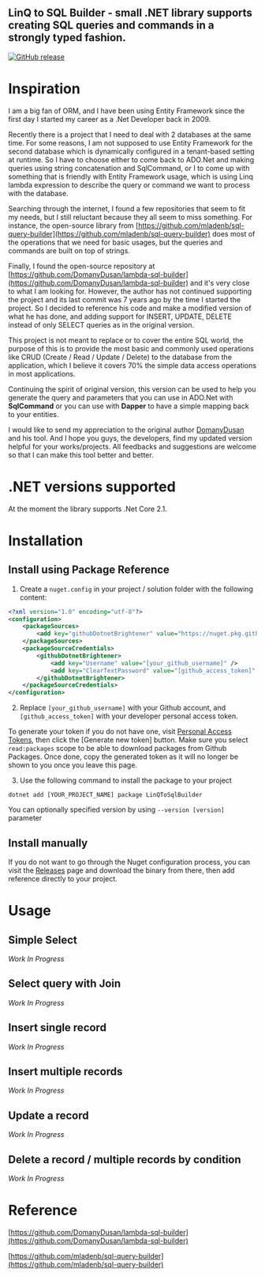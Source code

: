 LinQ to SQL Builder - small .NET library supports creating SQL queries and commands in a strongly typed fashion.
---------------------------------------------------------------------------

[![GitHub release](https://img.shields.io/github/v/release/dotnetbrightener/linq-to-sql-builder.svg)](https://GitHub.com/dotnetbrightener/linq-to-sql-builder/releases/)


Inspiration
==========
I am a big fan of ORM, and I have been using Entity Framework since the first day I started my career as a .Net Developer back in 2009. 

Recently there is a project that I need to deal with 2 databases at the same time. For some reasons, I am not supposed to use Entity Framework for the second database which is dynamically configured in a tenant-based setting at runtime. So I have to choose either to come back to ADO.Net and making queries using string concatenation and SqlCommand, or I to come up with something that is friendly with Entity Framework usage, which is using Linq lambda expression to describe the query or command we want to process with the database.

Searching through the internet, I found a few repositories that seem to fit my needs, but I still reluctant because they all seem to miss something. For instance, the open-source library from [https://github.com/mladenb/sql-query-builder](https://github.com/mladenb/sql-query-builder) does most of the operations that we need for basic usages, but the queries and commands are built on top of strings.

Finally, I found the open-source repository at [https://github.com/DomanyDusan/lambda-sql-builder](https://github.com/DomanyDusan/lambda-sql-builder) and it's very close to what I am looking for. However, the author has not continued supporting the project and its last commit was 7 years ago by the time I started the project. So I decided to reference his code and make a modified version of what he has done, and adding support for INSERT, UPDATE, DELETE instead of only SELECT queries as in the original version.

This project is not meant to replace or to cover the entire SQL world, the purpose of this is to provide the most basic and commonly used operations like CRUD (Create / Read / Update / Delete) to the database from the application, which I believe it covers 70% the simple data access operations in most applications.

Continuing the spirit of original version, this version can be used to help you generate the query and parameters that you can use in ADO.Net with **SqlCommand** or you can use with **Dapper** to have a simple mapping back to your entities.

I would like to send my appreciation to the original author [DomanyDusan](https://github.com/DomanyDusan) and his tool. And I hope you guys, the developers, find my updated version helpful for your works/projects. All feedbacks and suggestions are welcome so that I can make this tool better and better.

.NET versions supported
===

At the moment the library supports .Net Core 2.1.

Installation
============

Install using Package Reference
---

1. Create a `nuget.config` in your project / solution folder with the following content:

```xml
<?xml version="1.0" encoding="utf-8"?>
<configuration>
    <packageSources>        
        <add key="githubDotnetBrightener" value="https://nuget.pkg.github.com/dotnetbrightener/index.json" />
    </packageSources>
    <packageSourceCredentials>
        <githubDotnetBrightener>
            <add key="Username" value="[your_github_username]" />
            <add key="ClearTextPassword" value="[github_access_token]" />
        </githubDotnetBrightener>
    </packageSourceCredentials>
</configuration>
```

2. Replace `[your_github_username]` with your Github account, and `[github_access_token]` with your developer personal access token.

To generate your token if you do not have one, visit [Personal Access Tokens](https://github.com/settings/tokens), then click the [Generate new token] button. Make sure you select `read:packages` scope to be able to download packages from Github Packages. Once done, copy the generated token as it will no longer be shown to you once you leave this page.

3. Use the following command to install the package to your project
   
```
dotnet add [YOUR_PROJECT_NAME] package LinQToSqlBuilder
```

You can optionally specified version by using `--version [version]` parameter

Install manually
---

If you do not want to go through the Nuget configuration process, you can visit the [Releases](https://GitHub.com/dotnetbrightener/linq-to-sql-builder/releases) page and download the binary from there, then add reference directly to your project.

Usage
=====

## Simple Select

*Work In Progress*


## Select query with Join

*Work In Progress*

## Insert single record

*Work In Progress*

## Insert multiple records

*Work In Progress*

## Update a record

*Work In Progress*

## Delete a record / multiple records by condition

*Work In Progress*

Reference
=========

[https://github.com/DomanyDusan/lambda-sql-builder](https://github.com/DomanyDusan/lambda-sql-builder)

[https://github.com/mladenb/sql-query-builder](https://github.com/mladenb/sql-query-builder)